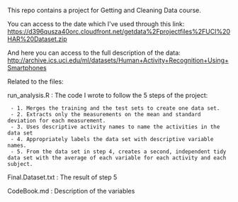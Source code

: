 This repo contains a project for Getting and Cleaning Data course. 

You can access to the date which I've used through this link: https://d396qusza40orc.cloudfront.net/getdata%2Fprojectfiles%2FUCI%20HAR%20Dataset.zip

And here you can access to the full description of the data: http://archive.ics.uci.edu/ml/datasets/Human+Activity+Recognition+Using+Smartphones

Related to the files: 

run_analysis.R : The code I wrote to follow the 5 steps of the project:

     - 1. Merges the training and the test sets to create one data set.
     - 2. Extracts only the measurements on the mean and standard deviation for each measurement.
     - 3. Uses descriptive activity names to name the activities in the data set
     - 4. Appropriately labels the data set with descriptive variable names.
     - 5. From the data set in step 4, creates a second, independent tidy data set with the average of each variable for each activity and each subject.

Final.Dataset.txt : The result of step 5

CodeBook.md : Description of the variables
